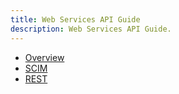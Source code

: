 ```yaml
---
title: Web Services API Guide
description: Web Services API Guide.
---
```


- [Overview](01-overview.md)
- [SCIM](04-scim.md)
- [REST](05-rest.md)

